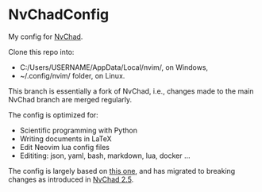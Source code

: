 # NvChadConfig

My config for [NvChad](https://nvchad.com/).

Clone this repo into:

- C:/Users/USERNAME/AppData/Local/nvim/, on Windows,
- ~/.config/nvim/ folder, on Linux.

This branch is essentially a fork of NvChad, i.e., changes made to the main NvChad branch are merged regularly.

The config is optimized for:

- Scientific programming with Python
- Writing documents in LaTeX
- Edit Neovim lua config files
- Edititing: json, yaml, bash, markdown, lua, docker ...

The config is largely based on [this one](https://www.youtube.com/watch?v=4BnVeOUeZxc), and has migrated to breaking changes as introduced in [NvChad 2.5](https://nvchad.com/news/v2.5_release/).
